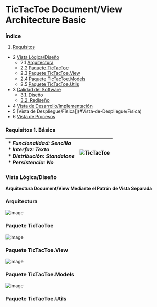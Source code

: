 # TicTacToe Document/View Architecture Basic

### Índice 
1. [Requisitos](#Requisitos)
- 2 [Vista Lógica/Diseño](#Vista-Lógica-Diseño)
  - 2.1 [Arquitectura](#Arquitectura)
  - 2.2 [Paquete TicTacToe](#Paquete-TicTacToe)
  - 2.3 [Paquete TicTacToe.View](#Paquete-TicTacToe.Views)
  - 2.4 [Paquete TicTacToe.Models](#Paquete-TicTacToe.Models)
  - 2.5 [Paquete TicTacToe.Utils](#Paquete-TicTacToe.Utils)
- 3 [Calidad del Software](#Calidad-del-Software)
  - [3.1. Diseño](#Diseño)
  - [3.2. Rediseño](#Rediseño)
- 4 [Vista de Desarrollo/Implementación](#Vista-de-Desarrollo/Implementación)
- 5 [Vista de Despliegue/Física]](#Vista-de-Despliegue/Física)
- 6 [Vista de Procesos](#Vista-de-Procesos)

### Requisitos 1. Básica

| * _Funcionalidad: **Sencilla**_<br/>  * _Interfaz: **Texto**_<br/>  * _Distribución: **Standalone**_<br/>  * _Persistencia: **No**_<br/> | ![TicTacToe](https://user-images.githubusercontent.com/46433173/195204431-936b7ff3-1b33-4167-a362-30ede4d08aec.png) | 
| :------- | :------: |  

### Vista Lógica/Diseño

**Arquitectura Document/View Mediante el Patrón de Vista Separada**

### Arquitectura

![image](https://user-images.githubusercontent.com/46433173/195953748-d9d0526d-4183-4d17-a5c0-3232b2798c07.png)

### Paquete TicTacToe

![image](https://user-images.githubusercontent.com/46433173/195953907-77e567a6-56ed-4eca-8ccb-c18e1ebd8726.png)

### Paquete TicTacToe.View

![image](https://user-images.githubusercontent.com/46433173/195954086-f8492749-6714-4145-842e-09b4fdd8e308.png)

### Paquete TicTacToe.Models

![image](https://user-images.githubusercontent.com/46433173/195954988-da886c9b-40ff-4a63-8fbe-83a8463fd858.png)

### Paquete TicTacToe.Utils

